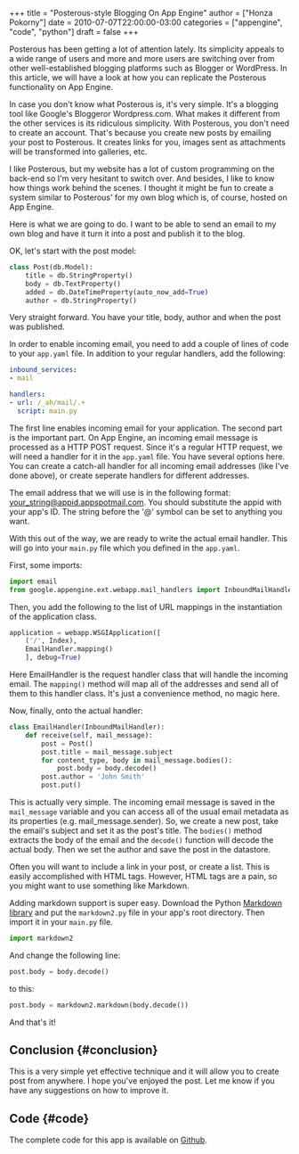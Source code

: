 +++
title = "Posterous-style Blogging On App Engine"
author = ["Honza Pokorny"]
date = 2010-07-07T22:00:00-03:00
categories = ["appengine", "code", "python"]
draft = false
+++

Posterous has been getting a lot of attention lately. Its simplicity appeals to
a wide range of users and more and more users are switching over from other
well-established blogging platforms such as Blogger or WordPress. In this
article, we will have a look at how you can replicate the Posterous
functionality on App Engine.

In case you don't know what Posterous is, it's very simple. It's a blogging
tool like Google's Bloggeror Wordpress.com. What makes it different from the
other services is its ridiculous simplicity. With Posterous, you don't need to
create an account. That's because you create new posts by emailing your post to
Posterous. It creates links for you, images sent as attachments will be
transformed into galleries, etc.

I like Posterous, but my website has a lot of custom programming on the
back-end so I'm very hesitant to switch over. And besides, I like to know how
things work behind the scenes. I thought it might be fun to create a system
similar to Posterous' for my own blog which is, of course, hosted on App
Engine.

Here is what we are going to do. I want to be able to send an email to my own
blog and have it turn it into a post and publish it to the blog.

OK, let's start with the post model:

```python
class Post(db.Model):
    title = db.StringProperty()
    body = db.TextProperty()
    added = db.DateTimeProperty(auto_now_add=True)
    author = db.StringProperty()
```

Very straight forward. You have your title, body, author and when the post was
published.

In order to enable incoming email, you need to add a couple of lines of code to
your `app.yaml` file. In addition to your regular handlers, add the
following:

```yaml
inbound_services:
- mail

handlers:
- url: /_ah/mail/.+
  script: main.py
```

The first line enables incoming email for your application. The second part is
the important part. On App Engine, an incoming email message is processed as a
HTTP POST request. Since it's a regular HTTP request, we will need a handler
for it in the `app.yaml` file. You have several options here. You can create
a catch-all handler for all incoming email addresses (like I've done above), or
create seperate handlers for different addresses.

The email address that we will use is in the following format:
[your\_string@appid.appspotmail.com](mailto:your%5Fstring@appid.appspotmail.com). You should substitute the appid with your
app's ID. The string before the '@' symbol can be set to anything you want.

With this out of the way, we are ready to write the actual email handler. This
will go into your `main.py` file which you defined in the `app.yaml`.

First, some imports:

```python
import email
from google.appengine.ext.webapp.mail_handlers import InboundMailHandler
```

Then, you add the following to the list of URL mappings in the instantiation of
the application class.

```python
application = webapp.WSGIApplication([
    ('/', Index),
    EmailHandler.mapping()
    ], debug=True)
```

Here EmailHandler is the request handler class that will handle the incoming
email. The `mapping()` method will map all of the addresses and send all of
them to this handler class. It's just a convenience method, no magic here.

Now, finally, onto the actual handler:

```python
class EmailHandler(InboundMailHandler):
    def receive(self, mail_message):
        post = Post()
        post.title = mail_message.subject
        for content_type, body in mail_message.bodies():
            post.body = body.decode()
        post.author = 'John Smith'
        post.put()
```

This is actually very simple. The incoming email message is saved in the
`mail_message` variable and you can access all of the usual email metadata as
its properties (e.g. mail\_message.sender). So, we create a new post, take the
email's subject and set it as the post's title. The `bodies()` method
extracts the body of the email and the `decode()` function will decode the
actual body. Then we set the author and save the post in the datastore.

Often you will want to include a link in your post, or create a list. This is
easily accomplished with HTML tags. However, HTML tags are a pain, so you might
want to use something like Markdown.

Adding markdown support is super easy. Download the Python
[Markdown library](http://code.google.com/p/python-markdown2/) and put the `markdown2.py` file in your app's root
directory. Then import it in your `main.py` file.

```python
import markdown2
```

And change the following line:

```python
post.body = body.decode()
```

to this:

```python
post.body = markdown2.markdown(body.decode())
```

And that's it!


## Conclusion {#conclusion}

This is a very simple yet effective technique and it will allow you to create
post from anywhere. I hope you've enjoyed the post. Let me know if you have any
suggestions on how to improve it.


## Code {#code}

The complete code for this app is available on [Github](https://github.com/honza/Posterous-App-Engine).
